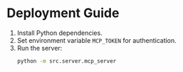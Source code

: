 # Deployment Guide

1. Install Python dependencies.
2. Set environment variable `MCP_TOKEN` for authentication.
3. Run the server:
   ```bash
   python -m src.server.mcp_server
   ```
